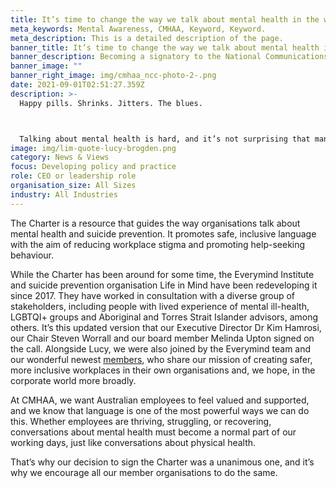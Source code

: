 ```yaml
---
title: It’s time to change the way we talk about mental health in the workplace
meta_keywords: Mental Awareness, CMHAA, Keyword, Keyword.
meta_description: This is a detailed description of the page.
banner_title: It’s time to change the way we talk about mental health in the workplace
banner_description: Becoming a signatory to the National Communications Charter
banner_image: ""
banner_right_image: img/cmhaa_ncc-photo-2-.png
date: 2021-09-01T02:51:27.359Z
description: >-
  Happy pills. Shrinks. Jitters. The blues. 



  Talking about mental health is hard, and it’s not surprising that many people reach for euphemisms in the hope of making it easier. But did you know that this sort of language can actually lessen people’s willingness to get help, by trivialising the challenges they’re grappling with?
image: img/lim-quote-lucy-brogden.png
category: News & Views
focus: Developing policy and practice
role: CEO or leadership role
organisation_size: All Sizes
industry: All Industries
---
```

The Charter is a resource that guides the way organisations talk about mental health and suicide prevention. It promotes safe, inclusive language with the aim of reducing workplace stigma and promoting help-seeking behaviour. 


While the Charter has been around for some time, the Everymind Institute and suicide prevention organisation Life in Mind have been redeveloping it since 2017. They have worked in consultation with a diverse group of stakeholders, including people with lived experience of mental ill-health, LGBTQI+ groups and Aboriginal and Torres Strait Islander advisors, among others. It’s this updated version that our Executive Director Dr Kim Hamrosi, our Chair Steven Worrall and our board member Melinda Upton signed on the call. 
Alongside Lucy, we were also joined by the Everymind team and our wonderful newest [members](https://cmhaa.org.au/resources/welcoming-our-newest-founding-members/), who share our mission of creating safer, more inclusive workplaces in their own organisations and, we hope, in the corporate world more broadly. 


At CMHAA, we want Australian employees to feel valued and supported, and we know that language is one of the most powerful ways we can do this. Whether employees are thriving, struggling, or recovering, conversations about mental health must become a normal part of our working days, just like conversations about physical health. 


That’s why our decision to sign the Charter was a unanimous one, and it’s why we encourage all our member organisations to do the same.